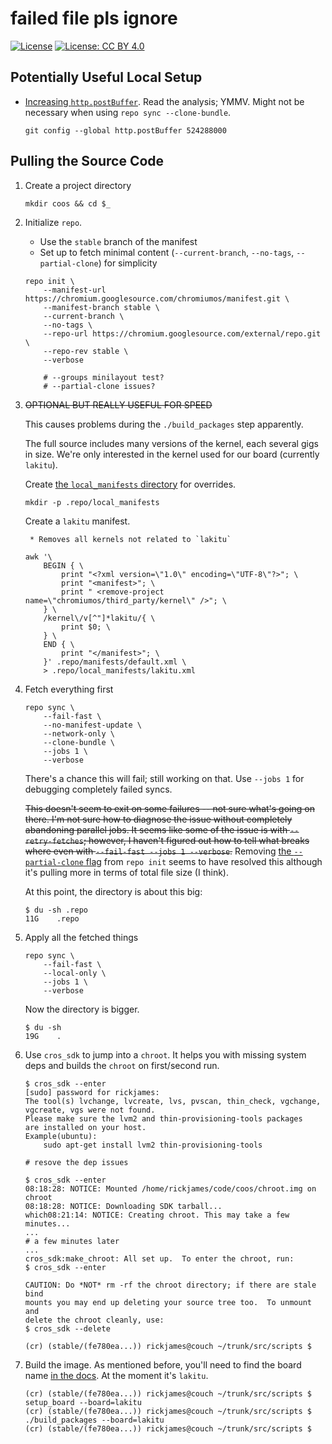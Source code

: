 # failed file pls ignore

[![License](https://img.shields.io/badge/License-Apache%202.0-blue.svg)](https://opensource.org/licenses/Apache-2.0) [![License: CC BY 4.0](https://img.shields.io/badge/License-CC%20BY%204.0-lightgrey.svg)](https://creativecommons.org/licenses/by/4.0/)

## Potentially Useful Local Setup

* [Increasing `http.postBuffer`](https://stackoverflow.com/a/6849424). Read the analysis; YMMV. Might not be necessary when using `repo sync --clone-bundle`.

    ```shell
    git config --global http.postBuffer 524288000
    ```

## Pulling the Source Code

1. Create a project directory

    ```shell
    mkdir coos && cd $_
    ```

2. Initialize `repo`.

    * Use the `stable` branch of the manifest
    * Set up to fetch minimal content (`--current-branch`, `--no-tags`, `--partial-clone`) for simplicity

    ```shell
    repo init \
        --manifest-url https://chromium.googlesource.com/chromiumos/manifest.git \
        --manifest-branch stable \
        --current-branch \
        --no-tags \
        --repo-url https://chromium.googlesource.com/external/repo.git \
        --repo-rev stable \
        --verbose

        # --groups minilayout test?
        # --partial-clone issues?
    ```

3. ~~OPTIONAL BUT REALLY USEFUL FOR SPEED~~

    This causes problems during the `./build_packages` step apparently.

    The full source includes many versions of the kernel, each several gigs in size. We're only interested in the kernel used for our board (currently `lakitu`).

    Create [the `local_manifests` directory](https://chromium.googlesource.com/external/repo.git/+/refs/heads/stable/docs/internal-fs-layout.md#Manifests) for overrides.

    ```shell
    mkdir -p .repo/local_manifests
    ```

    Create a `lakitu` manifest.

        * Removes all kernels not related to `lakitu`

    ```shell
    awk '\
        BEGIN { \
            print "<?xml version=\"1.0\" encoding=\"UTF-8\"?>"; \
            print "<manifest>"; \
            print " <remove-project name=\"chromiumos/third_party/kernel\" />"; \
        } \
        /kernel\/v[^"]*lakitu/{ \
            print $0; \
        } \
        END { \
            print "</manifest>"; \
        }' .repo/manifests/default.xml \
        > .repo/local_manifests/lakitu.xml
    ```
4. Fetch everything first

    ```shell
    repo sync \
        --fail-fast \
        --no-manifest-update \
        --network-only \
        --clone-bundle \
        --jobs 1 \
        --verbose
    ```

    There's a chance this will fail; still working on that. Use `--jobs 1` for debugging completely failed syncs.

    ~~This doesn't seem to exit on some failures -- not sure what's going on there. I'm not sure how to diagnose the issue without completely abandoning parallel jobs. It seems like some of the issue is with `--retry-fetches`; however, I haven't figured out how to tell what breaks where even with `--fail-fast --jobs 1 --verbose`.~~ Removing [the `--partial-clone` flag](https://git-scm.com/docs/partial-clone) from `repo init` seems to have resolved this although it's pulling more in terms of total file size (I think).

    At this point, the directory is about this big:

    ```shell
    $ du -sh .repo
    11G    .repo
    ```

5. Apply all the fetched things

    ```shell
    repo sync \
        --fail-fast \
        --local-only \
        --jobs 1 \
        --verbose
    ```

    Now the directory is bigger.

    ```shell
    $ du -sh
    19G	   .
    ```

6. Use `cros_sdk` to jump into a `chroot`. It helps you with missing system deps and builds the `chroot` on first/second run.

    ```shell
    $ cros_sdk --enter
    [sudo] password for rickjames:
    The tool(s) lvchange, lvcreate, lvs, pvscan, thin_check, vgchange, vgcreate, vgs were not found.
    Please make sure the lvm2 and thin-provisioning-tools packages
    are installed on your host.
    Example(ubuntu):
        sudo apt-get install lvm2 thin-provisioning-tools

    # resove the dep issues

    $ cros_sdk --enter
    08:18:28: NOTICE: Mounted /home/rickjames/code/coos/chroot.img on chroot
    08:18:28: NOTICE: Downloading SDK tarball...
    which08:21:14: NOTICE: Creating chroot. This may take a few minutes...
    ...
    # a few minutes later
    ...
    cros_sdk:make_chroot: All set up.  To enter the chroot, run:
    $ cros_sdk --enter

    CAUTION: Do *NOT* rm -rf the chroot directory; if there are stale bind
    mounts you may end up deleting your source tree too.  To unmount and
    delete the chroot cleanly, use:
    $ cros_sdk --delete

    (cr) (stable/(fe780ea...)) rickjames@couch ~/trunk/src/scripts $
    ```

7. Build the image. As mentioned before, you'll need to find the board name [in the docs](https://cloud.google.com/container-optimized-os/docs/how-to/building-from-open-source). At the moment it's `lakitu`.

    ```shell
    (cr) (stable/(fe780ea...)) rickjames@couch ~/trunk/src/scripts $ setup_board --board=lakitu
    (cr) (stable/(fe780ea...)) rickjames@couch ~/trunk/src/scripts $ ./build_packages --board=lakitu
    (cr) (stable/(fe780ea...)) rickjames@couch ~/trunk/src/scripts $
    ```
